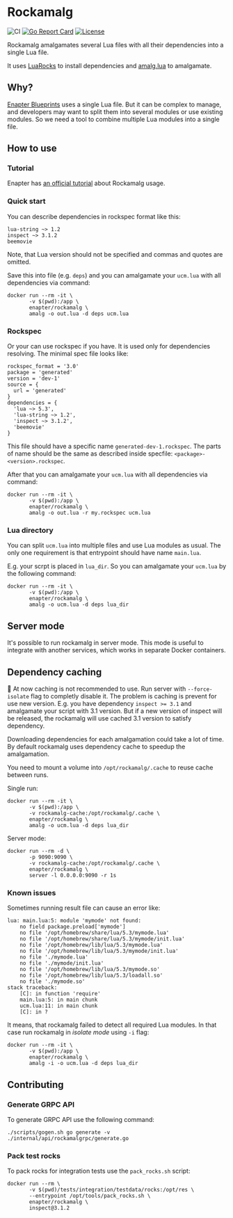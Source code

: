 # Rockamalg
![CI](https://github.com/Enapter/rockamalg/workflows/publish/badge.svg)
[![Go Report Card](https://goreportcard.com/badge/github.com/Enapter/rockamalg)](https://goreportcard.com/report/github.com/Enapter/rockamalg)
[![License](https://img.shields.io/github/license/Enapter/rockamalg)](LICENSE)

Rockamalg amalgamates several Lua files with all their dependencies into a single Lua file.

It uses [LuaRocks](https://luarocks.org/) to install dependencies and [amalg.lua](https://github.com/siffiejoe/lua-amalg/) to amalgamate.

## Why?

[Enapter Blueprints](https://developers.enapter.com/docs/#blueprints) uses a single Lua file. But it can be complex to manage, and developers may want to split them into several modules or use existing modules. So we need a tool to combine multiple Lua modules into a single file.

## How to use

### Tutorial

Enapter has [an official tutorial](https://developers.enapter.com/docs/tutorial/lua-complex/introduction) about Rockamalg usage.

### Quick start

You can describe dependencies in rockspec format like this:
```
lua-string ~> 1.2
inspect ~> 3.1.2
beemovie
```

Note, that Lua version should not be specified and commas and quotes are omitted.

Save this into file (e.g. `deps`) and you can amalgamate your `ucm.lua` with all dependencies via command:
```
docker run --rm -it \
	   -v $(pwd):/app \
	   enapter/rockamalg \
	   amalg -o out.lua -d deps ucm.lua
```

### Rockspec

Or your can use rockspec if you have. It is used only for dependencies resolving. The minimal spec file looks like:
```
rockspec_format = '3.0'
package = 'generated'
version = 'dev-1'
source = {
  url = 'generated'
}
dependencies = {
  'lua ~> 5.3',
  'lua-string ~> 1.2',
  'inspect ~> 3.1.2',
  'beemovie'
}
```

This file should have a specific name `generated-dev-1.rockspec`. The parts of name should be the same as described inside specfile: `<package>-<version>.rockspec`.

After that you can amalgamate your `ucm.lua` with all dependencies via command:
```
docker run --rm -it \
	   -v $(pwd):/app \
	   enapter/rockamalg \
	   amalg -o out.lua -r my.rockspec ucm.lua
```

### Lua directory

You can split `ucm.lua` into multiple files and use Lua modules as usual. The only one requirement is that entrypoint should have name `main.lua`.

E.g. your scrpt is placed in `lua_dir`. So you can amalgamate your `ucm.lua` by the following command:
```
docker run --rm -it \
	   -v $(pwd):/app \
	   enapter/rockamalg \
	   amalg -o ucm.lua -d deps lua_dir
```
## Server mode

It's possible to run rockamalg in server mode. This mode is useful to integrate with another services, which works in separate Docker containers.

## Dependency caching

🚧 At now caching is not recommended to use. Run server with `--force-isolate` flag to completly disable it. The problem is caching is prevent for use new version. E.g. you have dependency `inspect >= 3.1` and amalgamate your script with 3.1 version. But if a new version of inspect will be released, the rockamalg will use cached 3.1 version to satisfy dependency.

Downloading dependencies for each amalgamation could take a lot of time. By default rockamalg uses dependency cache to speedup the amalgamation.

You need to mount a volume into `/opt/rockamalg/.cache` to reuse cache between runs.

Single run:

```
docker run --rm -it \
	   -v $(pwd):/app \
	   -v rockamalg-cache:/opt/rockamalg/.cache \
	   enapter/rockamalg \
	   amalg -o ucm.lua -d deps lua_dir
```

Server mode:

```
docker run --rm -d \
	   -p 9090:9090 \
	   -v rockamalg-cache:/opt/rockamalg/.cache \
	   enapter/rockamalg \
	   server -l 0.0.0.0:9090 -r 1s
```

### Known issues

Sometimes running result file can cause an error like:

```
lua: main.lua:5: module 'mymode' not found:
	no field package.preload['mymode']
	no file '/opt/homebrew/share/lua/5.3/mymode.lua'
	no file '/opt/homebrew/share/lua/5.3/mymode/init.lua'
	no file '/opt/homebrew/lib/lua/5.3/mymode.lua'
	no file '/opt/homebrew/lib/lua/5.3/mymode/init.lua'
	no file './mymode.lua'
	no file './mymode/init.lua'
	no file '/opt/homebrew/lib/lua/5.3/mymode.so'
	no file '/opt/homebrew/lib/lua/5.3/loadall.so'
	no file './mymode.so'
stack traceback:
	[C]: in function 'require'
	main.lua:5: in main chunk
	ucm.lua:11: in main chunk
	[C]: in ?
```

It means, that rockamalg failed to detect all required Lua modules. In that case run rockamalg in *isolate mode* using `-i` flag:

```
docker run --rm -it \
	   -v $(pwd):/app \
	   enapter/rockamalg \
	   amalg -i -o ucm.lua -d deps lua_dir
```

## Contributing
### Generate GRPC API
To generate GRPC API use the following command:
```
./scripts/gogen.sh go generate -v ./internal/api/rockamalgrpc/generate.go
```
### Pack test rocks
To pack rocks for integration tests use the `pack_rocks.sh` script:
```
docker run --rm \
	   -v $(pwd)/tests/integration/testdata/rocks:/opt/res \
	   --entrypoint /opt/tools/pack_rocks.sh \
	   enapter/rockamalg \
	   inspect@3.1.2
```
